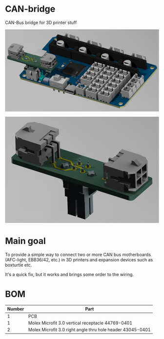 # CAN-bridge
CAN-Bus bridge for 3D printer stuff

![Alt text](images/board_plus_connector.jpg)

![Alt text](images/connector.jpg)

# Main goal
To provide a simple way to connect two or more CAN bus motherboards (AFC-light, EBB36/42, etc.) in 
3D printers and expansion devices such as boxturtle etc.

It's a quick fix, but it works and brings some order to the wiring.


#  BOM

| Number | Part |
| ------ | ---- |
| 1 | PCB |
| 1 | Molex Microfit 3.0 vertical receptacle 44769-0401 |
| 2 | Molex Microfit 3.0 right angle thru hole header 43045-0401  |

